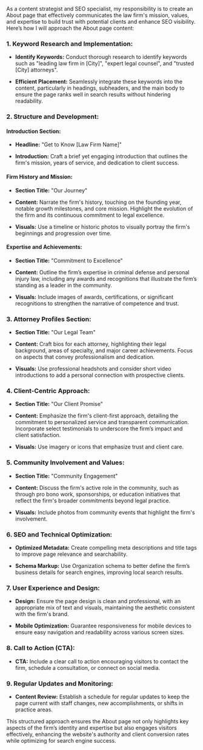 As a content strategist and SEO specialist, my responsibility is to create an About page that effectively communicates the law firm's mission, values, and expertise to build trust with potential clients and enhance SEO visibility. Here’s how I will approach the About page content:

### **1. Keyword Research and Implementation:**

- **Identify Keywords:**
  Conduct thorough research to identify keywords such as "leading law firm in [City]", "expert legal counsel", and "trusted [City] attorneys".

- **Efficient Placement:**
  Seamlessly integrate these keywords into the content, particularly in headings, subheaders, and the main body to ensure the page ranks well in search results without hindering readability.

### **2. Structure and Development:**

#### **Introduction Section:**
- **Headline:**
  "Get to Know [Law Firm Name]"

- **Introduction:**
  Craft a brief yet engaging introduction that outlines the firm's mission, years of service, and dedication to client success.

#### **Firm History and Mission:**
- **Section Title:**
  "Our Journey"

- **Content:**
  Narrate the firm's history, touching on the founding year, notable growth milestones, and core mission. Highlight the evolution of the firm and its continuous commitment to legal excellence.

- **Visuals:**
  Use a timeline or historic photos to visually portray the firm's beginnings and progression over time.

#### **Expertise and Achievements:**
- **Section Title:**
  "Commitment to Excellence"

- **Content:**
  Outline the firm’s expertise in criminal defense and personal injury law, including any awards and recognitions that illustrate the firm’s standing as a leader in the community.

- **Visuals:**
  Include images of awards, certifications, or significant recognitions to strengthen the narrative of competence and trust.

### **3. Attorney Profiles Section:**
- **Section Title:**
  "Our Legal Team"

- **Content:**
  Craft bios for each attorney, highlighting their legal background, areas of specialty, and major career achievements. Focus on aspects that convey professionalism and dedication.

- **Visuals:**
  Use professional headshots and consider short video introductions to add a personal connection with prospective clients.

### **4. Client-Centric Approach:**
- **Section Title:**
  "Our Client Promise"

- **Content:**
  Emphasize the firm's client-first approach, detailing the commitment to personalized service and transparent communication. Incorporate select testimonials to underscore the firm’s impact and client satisfaction.

- **Visuals:**
  Use imagery or icons that emphasize trust and client care.

### **5. Community Involvement and Values:**
- **Section Title:**
  "Community Engagement"

- **Content:**
  Discuss the firm's active role in the community, such as through pro bono work, sponsorships, or education initiatives that reflect the firm's broader commitments beyond legal practice.

- **Visuals:**
  Include photos from community events that highlight the firm's involvement.

### **6. SEO and Technical Optimization:**
- **Optimized Metadata:**
  Create compelling meta descriptions and title tags to improve page relevance and searchability.

- **Schema Markup:**
  Use Organization schema to better define the firm’s business details for search engines, improving local search results.

### **7. User Experience and Design:**
- **Design:**
  Ensure the page design is clean and professional, with an appropriate mix of text and visuals, maintaining the aesthetic consistent with the firm's brand.

- **Mobile Optimization:**
  Guarantee responsiveness for mobile devices to ensure easy navigation and readability across various screen sizes.

### **8. Call to Action (CTA):**
- **CTA:**
  Include a clear call to action encouraging visitors to contact the firm, schedule a consultation, or connect on social media.

### **9. Regular Updates and Monitoring:**
- **Content Review:**
  Establish a schedule for regular updates to keep the page current with staff changes, new accomplishments, or shifts in practice areas.

This structured approach ensures the About page not only highlights key aspects of the firm’s identity and expertise but also engages visitors effectively, enhancing the website's authority and client conversion rates while optimizing for search engine success.